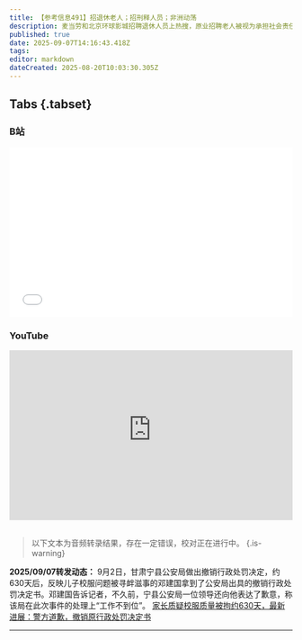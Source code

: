 ```yaml
---
title: 【参考信息491】招退休老人；招刑释人员；非洲动荡
description: 麦当劳和北京环球影城招聘退休人员上热搜，原业招聘老人被视为承担社会责任的做法，但在热议社保新规的氛围下，讨论变成企业是否借机降低成本以及老年人是否抢了年轻人的工作，代际矛盾来了。胖东来招聘刑满释放人员也引发热议。甘肃男子发视频反映儿子校服有质量问题，以寻衅滋事被拘7天；黑龙江夫妇上访被判敲诈勒索政府，现在改判寻衅滋事。非婚生子女能否领取育儿补贴，这个月应该能见分晓。埃及出生率暴跌；非洲多国集体动荡。
published: true
date: 2025-09-07T14:16:43.418Z
tags: 
editor: markdown
dateCreated: 2025-08-20T10:03:30.305Z
---
```


## Tabs {.tabset}
### B站
<div style="position: relative; padding: 30% 45%;">
<iframe style="position: absolute; width: 100%; height: 100%; left: 0; top: 0;" src="//player.bilibili.com/player.html?&bvid=BV1QebkzcE8c&page=1&as_wide=1&high_quality=1&danmaku=1&autoplay=0" scrolling="no" border="0" frameborder="no" framespacing="0" allowfullscreen="true"></iframe>
</div>

### YouTube
<div style="position: relative; padding: 30% 45%;">
<iframe style="position: absolute; top: 0; left: 0; width: 100%; height: 100%;" src="https://www.youtube-nocookie.com/embed/YouTubeVID" title="YouTube video player" frameborder="0" allow="accelerometer; autoplay; clipboard-write; encrypted-media; gyroscope; picture-in-picture" allowfullscreen></iframe>
</div>

## 

> 以下文本为音频转录结果，存在一定错误，校对正在进行中。
{.is-warning}

**2025/09/07转发动态：** 9月2日，甘肃宁县公安局做出撤销行政处罚决定，约630天后，反映儿子校服问题被寻衅滋事的邓建国拿到了公安局出具的撤销行政处罚决定书。邓建国告诉记者，不久前，宁县公安局一位领导还向他表达了歉意，称该局在此次事件的处理上“工作不到位”。 [家长质疑校服质量被拘约630天，最新进展：警方道歉，撤销原行政处罚决定书](https://finance.sina.com.cn/jjxw/2025-09-06/doc-infppxve9706852.shtml)

---
